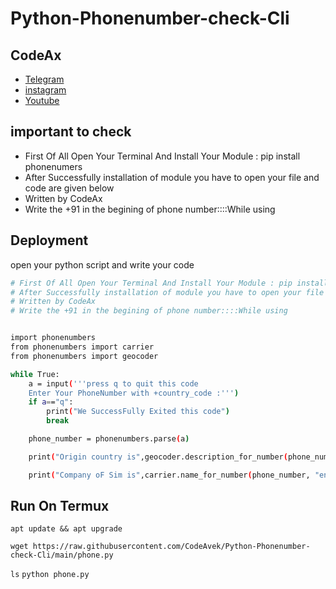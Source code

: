 
# Python-Phonenumber-check-Cli


## CodeAx

 - [Telegram](https://t.me/avekgaming)
 - [instagram](https://instagram.com/codeax1?utm_medium=copy_link)
 - [Youtube](https://youtube.com/channel/UC-Q6ZcOtcx1gZ9fI5MDDt3w)


## important to check

- First Of All Open Your Terminal And Install Your Module : pip install phonenumers
- After Successfully installation of module you have to open your file and code are given below
- Written by CodeAx
-  Write the +91 in the begining of phone number::::While using


## Deployment

open your python script and write your code

```bash
# First Of All Open Your Terminal And Install Your Module : pip install phonenumers
# After Successfully installation of module you have to open your file and code are given below
# Written by CodeAx
# Write the +91 in the begining of phone number::::While using


import phonenumbers
from phonenumbers import carrier
from phonenumbers import geocoder

while True:
    a = input('''press q to quit this code
    Enter Your PhoneNumber with +country_code :''')
    if a=="q":
        print("We SuccessFully Exited this code")
        break

    phone_number = phonenumbers.parse(a)

    print("Origin country is",geocoder.description_for_number(phone_number ,"en"))

    print("Company oF Sim is",carrier.name_for_number(phone_number, "en"))


```

## Run On Termux

``` apt update && apt upgrade ```

``` wget https://raw.githubusercontent.com/CodeAvek/Python-Phonenumber-check-Cli/main/phone.py ```

``` ls ```
``` python phone.py ```
